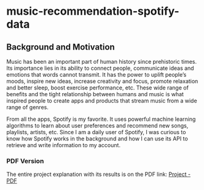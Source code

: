 # music-recommendation-spotify-data

## Background and Motivation


Music has been an important part of human history since prehistoric times. Its importance
lies in its ability to connect people, communicate ideas and emotions that words cannot transmit.
It has the power to uplift people’s moods, inspire new ideas, increase creativity and focus,
promote relaxation and better sleep, boost exercise performance, etc. These wide range of
benefits and the tight relationship between humans and music is what inspired people to create
apps and products that stream music from a wide range of genres. 

From all the apps, Spotify is my favorite. It uses powerful machine learning algorithms to learn about user preferences and
recommend new songs, playlists, artists, etc. Since I am a daily user of Spotify, I was curious to
know how Spotify works in the background and how I can use its API to retrieve and write
information to my account.

### PDF Version 
The entire project explanation with its results is on the PDF link:
[Project - PDF](https://drive.google.com/drive/u/0/folders/15L95dcM0ZUzq0LazJjAVFiPSV3XkmauX)
